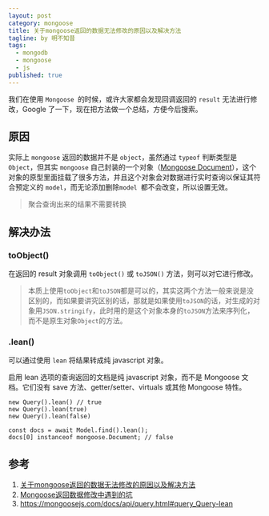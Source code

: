 ```yaml
---
layout: post
category: mongoose
title: 关于mongoose返回的数据无法修改的原因以及解决方法
tagline: by 明不知昔
tags: 
  - mongodb
  - mongoose
  - js
published: true
---
```


我们在使用 `Mongoose `的时候，或许大家都会发现回调返回的 `result` 无法进行修改，Google 了一下，现在把方法做一个总结，方便今后搜索。

<!--more-->

## 原因

实际上 `mongoose` 返回的数据并不是 `object`，虽然通过 `typeof` 判断类型是 `Object`，但其实 `mongoose` 自己封装的一个对象（[Mongoose Document](https://mongoosejs.com/docs/api/document.html)），这个对象的原型里面挂载了很多方法，并且这个对象会对数据进行实时查询以保证其符合预定义的 `model`，而无论添加删除`model `都不会改变，所以设置无效。

> 聚合查询出来的结果不需要转换

## 解决办法

### toObject()

在返回的 result 对象调用 `toObject()` 或 `toJSON()` 方法，则可以对它进行修改。

> 本质上使用`toObject`和`toJSON`都是可以的，其实这两个方法一般来说是没区别的，而如果要讲究区别的话，那就是如果使用`toJSON`的话，对生成的对象用`JSON.stringify`，此时用的是这个对象本身的`toJSON`方法来序列化，而不是原生对象`Object`的方法。

### .lean()

可以通过使用 `lean` 将结果转成纯 javascript 对象。

启用 lean 选项的查询返回的文档是纯 javascript 对象，而不是 Mongoose 文档。它们没有 save 方法、getter/setter、virtuals 或其他 Mongoose 特性。

```
new Query().lean() // true
new Query().lean(true)
new Query().lean(false)

const docs = await Model.find().lean();
docs[0] instanceof mongoose.Document; // false
```

## 参考

1. [关于mongoose返回的数据无法修改的原因以及解决方法](https://www.jianshu.com/p/205225036610)
2. [Mongoose返回数据修改中遇到的坑](https://segmentfault.com/a/1190000007818969)
3. https://mongoosejs.com/docs/api/query.html#query_Query-lean